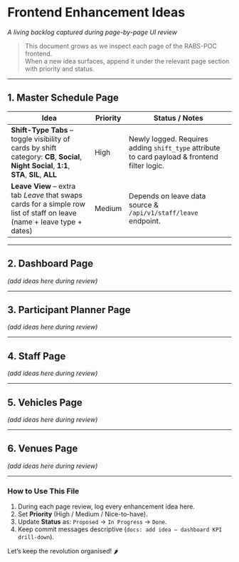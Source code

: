 # Frontend Enhancement Ideas  
_A living backlog captured during page-by-page UI review_

> This document grows as we inspect each page of the RABS-POC frontend.  
> When a new idea surfaces, append it under the relevant page section with priority and status.

---

## 1. Master Schedule Page

| Idea | Priority | Status / Notes |
|------|----------|----------------|
| **Shift-Type Tabs** – toggle visibility of cards by shift category: **CB**, **Social**, **Night Social**, **1:1**, **STA**, **SIL**, **ALL** | High | Newly logged. Requires adding `shift_type` attribute to card payload & frontend filter logic. |
| **Leave View** – extra tab *Leave* that swaps cards for a simple row list of staff on leave (name + leave type + dates) | Medium | Depends on leave data source & `/api/v1/staff/leave` endpoint. |

---

## 2. Dashboard Page

*(add ideas here during review)*

---

## 3. Participant Planner Page

*(add ideas here during review)*

---

## 4. Staff Page

*(add ideas here during review)*

---

## 5. Vehicles Page

*(add ideas here during review)*

---

## 6. Venues Page

*(add ideas here during review)*

---

### How to Use This File
1. During each page review, log every enhancement idea here.  
2. Set **Priority** (High / Medium / Nice-to-have).  
3. Update **Status** as: `Proposed` → `In Progress` → `Done`.  
4. Keep commit messages descriptive (`docs: add idea – dashboard KPI drill-down`).  

Let’s keep the revolution organised! 🌶️
